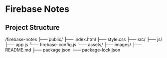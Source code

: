 # Firebase Notes

## Project Structure
/firebase-notes
├── public/
    ├── index.html
    ├── style.css
├── src/
    ├── js/
        ├── app.js
        └── firebase-config.js
└── assets/
    ├── images/
├── README.md
├── package.json
└── package-lock.json

